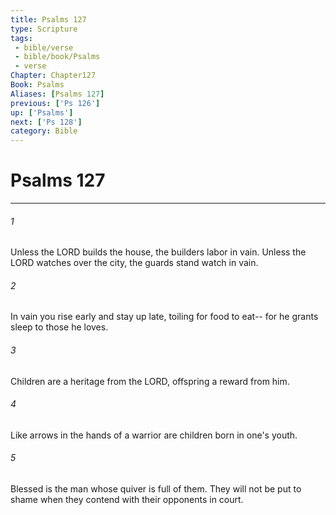 ```yaml
---
title: Psalms 127
type: Scripture
tags:
 - bible/verse
 - bible/book/Psalms
 - verse
Chapter: Chapter127
Book: Psalms
Aliases: [Psalms 127]
previous: ['Ps 126']
up: ['Psalms']
next: ['Ps 128']
category: Bible
---
```

# Psalms 127

***


###### 1 
Unless the LORD builds the house, the builders labor in vain. Unless the LORD watches over the city, the guards stand watch in vain. 

###### 2 
In vain you rise early and stay up late, toiling for food to eat-- for he grants sleep to those he loves. 

###### 3 
Children are a heritage from the LORD, offspring a reward from him. 

###### 4 
Like arrows in the hands of a warrior are children born in one's youth. 

###### 5 
Blessed is the man whose quiver is full of them. They will not be put to shame when they contend with their opponents in court. 
